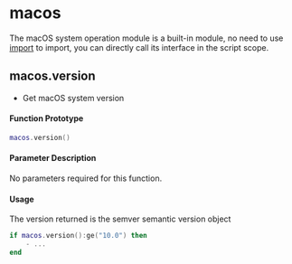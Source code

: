 # macos

The macOS system operation module is a built-in module, no need to use [import](/api/scripts/builtin-modules/import) to import, you can directly call its interface in the script scope.

## macos.version

- Get macOS system version

#### Function Prototype

```lua
macos.version()
```

#### Parameter Description

No parameters required for this function.

#### Usage

The version returned is the semver semantic version object

```lua
if macos.version():ge("10.0") then
    - ...
end
```
